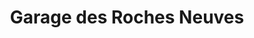 ---
title: "Garage des Roches Neuves"
url: /courlay/garage-des-roches-neuves/
shop: réparation de voitures
---